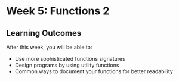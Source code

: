 # Week 5: Functions 2

## **Learning Outcomes**

After this week, you will be able to:

- Use more sophisticated functions signatures
- Design programs by using utility functions
- Common ways to document your functions for better readability